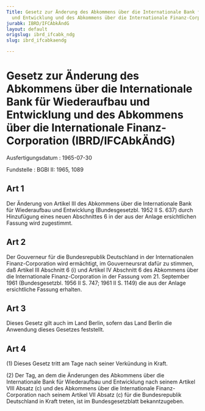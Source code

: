 ```yaml
---
Title: Gesetz zur Änderung des Abkommens über die Internationale Bank für Wiederaufbau
  und Entwicklung und des Abkommens über die Internationale Finanz-Corporation
jurabk: IBRD/IFCAbkÄndG
layout: default
origslug: ibrd_ifcabk_ndg
slug: ibrd_ifcabkaendg

---
```


# Gesetz zur Änderung des Abkommens über die Internationale Bank für Wiederaufbau und Entwicklung und des Abkommens über die Internationale Finanz-Corporation (IBRD/IFCAbkÄndG)

Ausfertigungsdatum
:   1965-07-30

Fundstelle
:   BGBl II: 1965, 1089

## Art 1

Der Änderung von Artikel III des Abkommens über die Internationale
Bank für Wiederaufbau und Entwicklung (Bundesgesetzbl. 1952 II S. 637)
durch Hinzufügung eines neuen Abschnittes 6 in der aus der Anlage
ersichtlichen Fassung wird zugestimmt.

## Art 2

Der Gouverneur für die Bundesrepublik Deutschland in der
Internationalen Finanz-Corporation wird ermächtigt, im Gouverneursrat
dafür zu stimmen, daß Artikel III Abschnitt 6 (i) und Artikel IV
Abschnitt 6 des Abkommens über die Internationale Finanz-Corporation
in der Fassung vom 21. September 1961 (Bundesgesetzbl. 1956 II S. 747;
1961 II S. 1149) die aus der Anlage ersichtliche Fassung erhalten.

## Art 3

Dieses Gesetz gilt auch im Land Berlin, sofern das Land Berlin die
Anwendung dieses Gesetzes feststellt.

## Art 4

(1) Dieses Gesetz tritt am Tage nach seiner Verkündung in Kraft.

(2) Der Tag, an dem die Änderungen des Abkommens über die
Internationale Bank für Wiederaufbau und Entwicklung nach seinem
Artikel VIII Absatz (c) und des Abkommens über die Internationale
Finanz-Corporation nach seinem Artikel VII Absatz (c) für die
Bundesrepublik Deutschland in Kraft treten, ist im Bundesgesetzblatt
bekanntzugeben.

